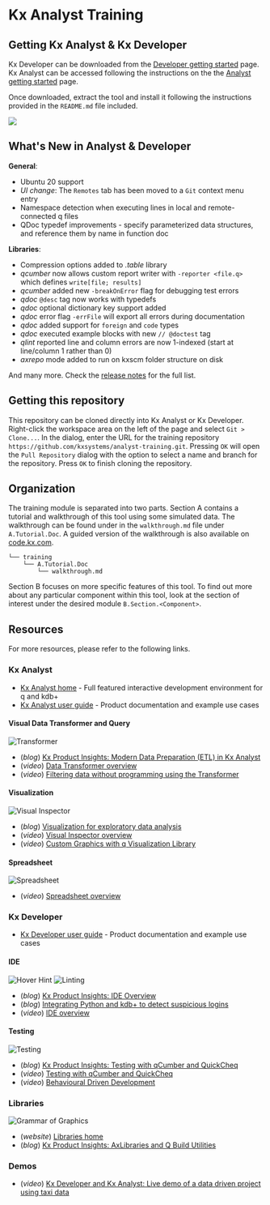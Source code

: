 Kx Analyst Training
===================

Getting Kx Analyst & Kx Developer
---------------------------

Kx Developer can be downloaded from the 
[Developer getting started](https://code.kx.com/developer/getting-started/) page.
Kx Analyst can be accessed following the instructions on the the
[Analyst getting started](https://code.kx.com/analyst/getting-started/) page.

Once downloaded, extract the tool and install it following the instructions provided in
the `README.md` file included.

![](./overview/images/ide.png)

What's New in Analyst & Developer
---------------------------------

**General**:

- Ubuntu 20 support
- *UI change*: The `Remotes` tab has been moved to a `Git` context menu entry
- Namespace detection when executing lines in local and remote-connected q files
- QDoc typedef improvements - specify parameterized data structures, and reference them by name in function doc


**Libraries**:

- Compression options added to *.table* library
- *qcumber* now allows custom report writer with `-reporter <file.q>` which defines `write[file; results]`
- *qcumber* added new `-breakOnError` flag for debugging test errors
- *qdoc* `@desc` tag now works with typedefs
- *qdoc* optional dictionary key support added
- *qdoc* error flag `-errFile` will export all errors during documentation
- *qdoc* added support for `foreign` and `code` types
- *qdoc* executed example blocks with new `// @doctest` tag
- *qlint* reported line and column errors are now 1-indexed (start at line/column 1 rather than 0)
- *axrepo* mode added to run on kxscm folder structure on disk

And many more. Check the [release notes](https://code.kx.com/analyst/release-notes#v140) for the full list.


Getting this repository
-----------------------

This repository can be cloned directly into Kx Analyst or Kx Developer. Right-click the
workspace area on the left of the page and select `Git > Clone...`. In the dialog, enter
the URL for the training repository `https://github.com/kxsystems/analyst-training.git`.
Pressing `OK` will open the `Pull Repository` dialog with the option to select a name
and branch for the repository. Press `OK` to finish cloning the repository.


Organization
------------

The training module is separated into two parts. Section A contains a tutorial and walkthrough
of this tool using some simulated data. The walkthrough can be found under in the 
`walkthrough.md` file under `A.Tutorial.Doc`. A guided version of the walkthrough is also 
available on [code.kx.com](https://code.kx.com/analyst/data-analysis-walkthrough/).

    └── training
        └── A.Tutorial.Doc
            └── walkthrough.md
            
Section B focuses on more specific features of this tool. To find out more about
any particular component within this tool, look at the section of interest under 
the desired module `B.Section.<Component>`.

Resources
---------

For more resources, please refer to the following links.

### Kx Analyst

- [Kx Analyst home](https://kx.com/solutions/the-enterprise/analyst/) - Full featured interactive development environment for q and kdb+
- [Kx Analyst user guide](https://code.kx.com/analyst/) - Product documentation and example use cases

#### Visual Data Transformer and Query

![Transformer](./overview/images/transformer.png)

- (*blog*) [Kx Product Insights: Modern Data Preparation (ETL) in Kx Analyst](https://kx.com/blog/kx-product-insights-modern-data-preparation-etl-in-analyst-for-kx/)
- (*video*) [Data Transformer overview](https://vimeo.com/183895691)
- (*video*) [Filtering data without programming using the Transformer](https://vimeo.com/184708019)

#### Visualization

![Visual Inspector](./overview/images/inspector.png)

- (*blog*) [Visualization for exploratory data analysis](https://kx.com/blog/kx-product-insights-visualization-for-exploratory-data-analysis-eda/)
- (*video*) [Visual Inspector overview](https://vimeo.com/183886181)
- (*video*) [Custom Graphics with q Visualization Library](https://vimeo.com/212133060)

#### Spreadsheet

![Spreadsheet](./overview/images/sheet.png)

- (*video*) [Spreadsheet overview](https://vimeo.com/183891867)

### Kx Developer

- [Kx Developer user guide](https://code.kx.com/developer/) - Product documentation and example use cases

#### IDE

![Hover Hint](./overview/images/hover-hint.png)
![Linting](./overview/images/linting.png)

- (*blog*) [Kx Product Insights: IDE Overview](https://kx.com/blog/kx-product-insights-analyst-for-kx-ide/)
- (*blog*) [Integrating Python and kdb+ to detect suspicious logins](https://kx.com/blog/integrating-python-and-kdb-to-detect-suspicious-logins/)
- (*video*) [IDE overview](https://vimeo.com/239703330)

#### Testing

![Testing](./overview/images/testing.png)

- (*blog*) [Kx Product Insights: Testing with qCumber and QuickCheq](https://kx.com/blog/kx-product-insights-testing-using-analyst-for-kx/)
- (*video*) [Testing with qCumber and QuickCheq](https://vimeo.com/221903630)
- (*video*) [Behavioural Driven Development](https://vimeo.com/183916767)

### Libraries

![Grammar of Graphics](./overview/images/gg.png)

- (*website*) [Libraries home](https://code.kx.com/analyst/libraries/)
- (*blog*) [Kx Product Insights: AxLibraries and Q Build Utilities](https://kx.com/blog/code-development-documentation-linting-testing-kx-analyst/)

### Demos

- (*video*) [Kx Developer and Kx Analyst: Live demo of a data driven project using taxi data](https://www.youtube.com/watch?v=o3Sg_RHnUdw)
